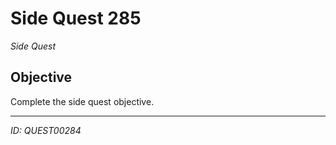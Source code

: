# Side Quest 285

*Side Quest*

## Objective
Complete the side quest objective.

---
*ID: QUEST00284*